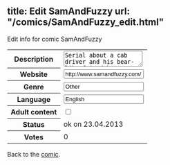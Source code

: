 title: Edit SamAndFuzzy
url: "/comics/SamAndFuzzy_edit.html"
---
Edit info for comic SamAndFuzzy

<form name="comic" action="http://gaepostmail.appengine.com/comic" name="post">
<table class="comicinfo">
<tr>
<th>Description</th><td><textarea name="description">Serial about a cab driver and his bear-like friend by Sam Logan. Offers a reader's guide, forum, and frequently asked questions.</textarea></td>
</tr>
<tr>
<th>Website</th><td><input type="text" name="url" value="http://www.samandfuzzy.com/"/></td>
</tr>
<tr>
<th>Genre</th><td><input type="text" name="genre" value="Other"/></td>
</tr>
<tr>
<th>Language</th><td><input type="text" name="language" value="English"/></td>
</tr>
<tr>
<th>Adult content</th><td><input type="checkbox" name="adult" value="adult" /></td>
</tr>
<tr>
<th>Status</th><td>ok on 23.04.2013</td>
</tr>
<tr>
<th>Votes</th><td>0</div></td>
</tr>
</table>
</form>

Back to the [comic](/comics/SamAndFuzzy.html).
